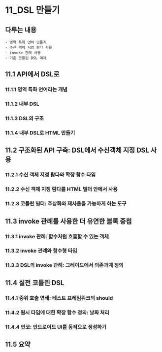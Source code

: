 # 11_DSL 만들기
## 다루는 내용
    - 영역 특화 언어 만들기
    - 수신 객체 지정 람다 사용
    - invoke 관례 사용
    - 기존 코틀린 DSL 예제

## 11.1 API에서 DSL로
### 11.1.1 영역 특화 언어라는 개념
### 11.1.2 내부 DSL
### 11.1.3 DSL의 구조
### 11.1.4 내부 DSL로 HTML 만들기

## 11.2 구조화된 API 구축: DSL에서 수신객체 지정 DSL 사용
### 11.2.1 수신 객체 지정 람다와 확장 함수 타입
### 11.2.2 수신 객체 지정 람다를 HTML 빌더 안에서 사용
### 11.2.3 코틀린 빌더: 추상화와 재사용을 가능하게 하는 도구

## 11.3 invoke 관례를 사용한 더 유연한 블록 중첩
### 11.3.1 invoke 관례: 함수처럼 호출할 수 있는 객체
### 11.3.2 invoke 관례와 함수형 타입
### 11.3.3 DSL의 invoke 관례: 그레이드에서 의존과계 정의

## 11.4 실전 코틀린 DSL
### 11.4.1 중위 호출 연쇄: 테스트 프레임워크의 should
### 11.4.2 원시 타입에 대한 확장 함수 정의: 날짜 처리
### 11.4.4 안코: 안드로이드 UI를 동적으로 생성하기

## 11.5 요약